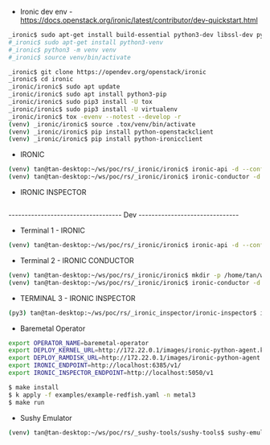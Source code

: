- Ironic dev env - https://docs.openstack.org/ironic/latest/contributor/dev-quickstart.html
```bash
_ironic$ sudo apt-get install build-essential python3-dev libssl-dev python3-pip libmysqlclient-dev libxml2-dev libxslt-dev libpq-dev git git-review libffi-dev gettext ipmitool psmisc graphviz libjpeg-dev
#_ironic$ sudo apt-get install python3-venv
#_ironic$ python3 -m venv venv
#_ironic$ source venv/bin/activate
```

```bash
_ironic$ git clone https://opendev.org/openstack/ironic
_ironic$ cd ironic
_ironic/ironic$ sudo apt update
_ironic/ironic$ sudo apt install python3-pip
_ironic/ironic$ sudo pip3 install -U tox
_ironic/ironic$ sudo pip3 install -U virtualenv
_ironic/ironic$ tox -evenv --notest --develop -r
(venv) _ironic/ironic$ source .tox/venv/bin/activate
(venv) _ironic/ironic$ pip install python-openstackclient
(venv) _ironic/ironic$ pip install python-ironicclient
```

- IRONIC
```bash
(venv) tan@tan-desktop:~/ws/poc/rs/_ironic/ironic$ ironic-api -d --config-file etc/ironic/ironic.conf.local
(venv) tan@tan-desktop:~/ws/poc/rs/_ironic/ironic$ ironic-conductor -d --config-file etc/ironic/ironic.conf.local
```

- IRONIC INSPECTOR
```bash

```

----------------------------------- Dev -------------------------------
- Terminal 1 - IRONIC
```bash
(venv) tan@tan-desktop:~/ws/poc/rs/_ironic/ironic$ ironic-api -d --config-file etc/ironic/ironic.conf.local
```

- Terminal 2 - IRONIC CONDUCTOR
```bash
(venv) tan@tan-desktop:~/ws/poc/rs/_ironic/ironic$ mkdir -p /home/tan/ws/poc/rs/_ironic/ironic/httpboot  # for ipxe
(venv) tan@tan-desktop:~/ws/poc/rs/_ironic/ironic$ ironic-conductor -d --config-file etc/ironic/ironic.conf.local
```

- TERMINAL 3 - IRONIC INSPECTOR
```bash
(py3) tan@tan-desktop:~/ws/poc/rs/_ironic_inspector/ironic-inspector$ ironic-inspector --config-file example.conf
```

- Baremetal Operator
```bash
export OPERATOR_NAME=baremetal-operator
export DEPLOY_KERNEL_URL=http://172.22.0.1/images/ironic-python-agent.kernel
export DEPLOY_RAMDISK_URL=http://172.22.0.1/images/ironic-python-agent.initramfs
export IRONIC_ENDPOINT=http://localhost:6385/v1/
export IRONIC_INSPECTOR_ENDPOINT=http://localhost:5050/v1

$ make install
$ k apply -f examples/example-redfish.yaml -n metal3
$ make run
```

- Sushy Emulator
```bash
(venv) tan@tan-desktop:~/ws/poc/rs/_sushy-tools/sushy-tools$ sushy-emulator
```


